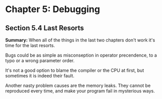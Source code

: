 # Chapter 5: Debugging

## Section 5.4 Last Resorts

**Summary:** When all of the things in the last two chapters don't work it's time for the last resorts.

Bugs could be as simple as misconseption in operator precendence, to a typo or a wrong parameter order.

It's not a good option to blame the compiler or the CPU at first, but sometimes it is indeed their fault.

Another nasty problem causes are the memory leaks. They cannot be reproduced every time, and make your program fail in mysterious ways.
